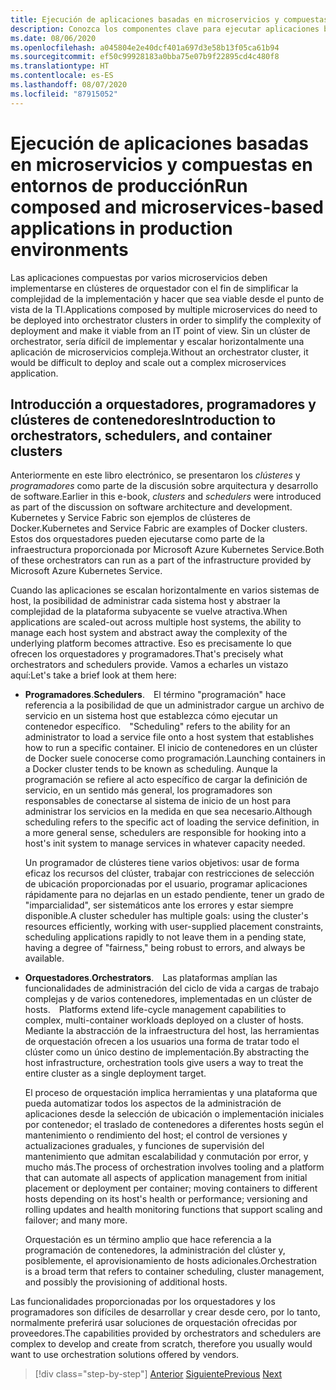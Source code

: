 ```yaml
---
title: Ejecución de aplicaciones basadas en microservicios y compuestas en entornos de producción
description: Conozca los componentes clave para ejecutar aplicaciones basadas en contenedores en producción
ms.date: 08/06/2020
ms.openlocfilehash: a045804e2e40dcf401a697d3e58b13f05ca61b94
ms.sourcegitcommit: ef50c99928183a0bba75e07b9f22895cd4c480f8
ms.translationtype: HT
ms.contentlocale: es-ES
ms.lasthandoff: 08/07/2020
ms.locfileid: "87915052"
---
```

# <a name="run-composed-and-microservices-based-applications-in-production-environments"></a><span data-ttu-id="17308-103">Ejecución de aplicaciones basadas en microservicios y compuestas en entornos de producción</span><span class="sxs-lookup"><span data-stu-id="17308-103">Run composed and microservices-based applications in production environments</span></span>

<span data-ttu-id="17308-104">Las aplicaciones compuestas por varios microservicios deben implementarse en clústeres de orquestador con el fin de simplificar la complejidad de la implementación y hacer que sea viable desde el punto de vista de la TI.</span><span class="sxs-lookup"><span data-stu-id="17308-104">Applications composed by multiple microservices do need to be deployed into orchestrator clusters in order to simplify the complexity of deployment and make it viable from an IT point of view.</span></span> <span data-ttu-id="17308-105">Sin un clúster de orchestrator, sería difícil de implementar y escalar horizontalmente una aplicación de microservicios compleja.</span><span class="sxs-lookup"><span data-stu-id="17308-105">Without an orchestrator cluster, it would be difficult to deploy and scale out a complex microservices application.</span></span>

## <a name="introduction-to-orchestrators-schedulers-and-container-clusters"></a><span data-ttu-id="17308-106">Introducción a orquestadores, programadores y clústeres de contenedores</span><span class="sxs-lookup"><span data-stu-id="17308-106">Introduction to orchestrators, schedulers, and container clusters</span></span>

<span data-ttu-id="17308-107">Anteriormente en este libro electrónico, se presentaron los *clústeres* y *programadores* como parte de la discusión sobre arquitectura y desarrollo de software.</span><span class="sxs-lookup"><span data-stu-id="17308-107">Earlier in this e-book, *clusters* and *schedulers* were introduced as part of the discussion on software architecture and development.</span></span> <span data-ttu-id="17308-108">Kubernetes y Service Fabric son ejemplos de clústeres de Docker.</span><span class="sxs-lookup"><span data-stu-id="17308-108">Kubernetes and Service Fabric are examples of Docker clusters.</span></span> <span data-ttu-id="17308-109">Estos dos orquestadores pueden ejecutarse como parte de la infraestructura proporcionada por Microsoft Azure Kubernetes Service.</span><span class="sxs-lookup"><span data-stu-id="17308-109">Both of these orchestrators can run as a part of the infrastructure provided by Microsoft Azure Kubernetes Service.</span></span>

<span data-ttu-id="17308-110">Cuando las aplicaciones se escalan horizontalmente en varios sistemas de host, la posibilidad de administrar cada sistema host y abstraer la complejidad de la plataforma subyacente se vuelve atractiva.</span><span class="sxs-lookup"><span data-stu-id="17308-110">When applications are scaled-out across multiple host systems, the ability to manage each host system and abstract away the complexity of the underlying platform becomes attractive.</span></span> <span data-ttu-id="17308-111">Eso es precisamente lo que ofrecen los orquestadores y programadores.</span><span class="sxs-lookup"><span data-stu-id="17308-111">That's precisely what orchestrators and schedulers provide.</span></span> <span data-ttu-id="17308-112">Vamos a echarles un vistazo aquí:</span><span class="sxs-lookup"><span data-stu-id="17308-112">Let's take a brief look at them here:</span></span>

- <span data-ttu-id="17308-113">**Programadores**.</span><span class="sxs-lookup"><span data-stu-id="17308-113">**Schedulers**.</span></span><span data-ttu-id="17308-114"> El término "programación" hace referencia a la posibilidad de que un administrador cargue un archivo de servicio en un sistema host que establezca cómo ejecutar un contenedor específico.</span><span class="sxs-lookup"><span data-stu-id="17308-114"> "Scheduling" refers to the ability for an administrator to load a service file onto a host system that establishes how to run a specific container.</span></span> <span data-ttu-id="17308-115">El inicio de contenedores en un clúster de Docker suele conocerse como programación.</span><span class="sxs-lookup"><span data-stu-id="17308-115">Launching containers in a Docker cluster tends to be known as scheduling.</span></span> <span data-ttu-id="17308-116">Aunque la programación se refiere al acto específico de cargar la definición de servicio, en un sentido más general, los programadores son responsables de conectarse al sistema de inicio de un host para administrar los servicios en la medida en que sea necesario.</span><span class="sxs-lookup"><span data-stu-id="17308-116">Although scheduling refers to the specific act of loading the service definition, in a more general sense, schedulers are responsible for hooking into a host's init system to manage services in whatever capacity needed.</span></span>

   <span data-ttu-id="17308-117">Un programador de clústeres tiene varios objetivos: usar de forma eficaz los recursos del clúster, trabajar con restricciones de selección de ubicación proporcionadas por el usuario, programar aplicaciones rápidamente para no dejarlas en un estado pendiente, tener un grado de "imparcialidad", ser sistemáticos ante los errores y estar siempre disponible.</span><span class="sxs-lookup"><span data-stu-id="17308-117">A cluster scheduler has multiple goals: using the cluster's resources efficiently, working with user-supplied placement constraints, scheduling applications rapidly to not leave them in a pending state, having a degree of "fairness," being robust to errors, and always be available.</span></span>

- <span data-ttu-id="17308-118">**Orquestadores**.</span><span class="sxs-lookup"><span data-stu-id="17308-118">**Orchestrators**.</span></span><span data-ttu-id="17308-119"> Las plataformas amplían las funcionalidades de administración del ciclo de vida a cargas de trabajo complejas y de varios contenedores, implementadas en un clúster de hosts.</span><span class="sxs-lookup"><span data-stu-id="17308-119"> Platforms extend life-cycle management capabilities to complex, multi-container workloads deployed on a cluster of hosts.</span></span> <span data-ttu-id="17308-120">Mediante la abstracción de la infraestructura del host, las herramientas de orquestación ofrecen a los usuarios una forma de tratar todo el clúster como un único destino de implementación.</span><span class="sxs-lookup"><span data-stu-id="17308-120">By abstracting the host infrastructure, orchestration tools give users a way to treat the entire cluster as a single deployment target.</span></span>

   <span data-ttu-id="17308-121">El proceso de orquestación implica herramientas y una plataforma que pueda automatizar todos los aspectos de la administración de aplicaciones desde la selección de ubicación o implementación iniciales por contenedor; el traslado de contenedores a diferentes hosts según el mantenimiento o rendimiento del host; el control de versiones y actualizaciones graduales, y funciones de supervisión del mantenimiento que admitan escalabilidad y conmutación por error, y mucho más.</span><span class="sxs-lookup"><span data-stu-id="17308-121">The process of orchestration involves tooling and a platform that can automate all aspects of application management from initial placement or deployment per container; moving containers to different hosts depending on its host's health or performance; versioning and rolling updates and health monitoring functions that support scaling and failover; and many more.</span></span>

   <span data-ttu-id="17308-122">Orquestación es un término amplio que hace referencia a la programación de contenedores, la administración del clúster y, posiblemente, el aprovisionamiento de hosts adicionales.</span><span class="sxs-lookup"><span data-stu-id="17308-122">Orchestration is a broad term that refers to container scheduling, cluster management, and possibly the provisioning of additional hosts.</span></span>

<span data-ttu-id="17308-123">Las funcionalidades proporcionadas por los orquestadores y los programadores son difíciles de desarrollar y crear desde cero, por lo tanto, normalmente preferirá usar soluciones de orquestación ofrecidas por proveedores.</span><span class="sxs-lookup"><span data-stu-id="17308-123">The capabilities provided by orchestrators and schedulers are complex to develop and create from scratch, therefore you usually would want to use orchestration solutions offered by vendors.</span></span>

>[!div class="step-by-step"]
><span data-ttu-id="17308-124">[Anterior](index.md)
>[Siguiente](manage-production-docker-environments.md)</span><span class="sxs-lookup"><span data-stu-id="17308-124">[Previous](index.md)
[Next](manage-production-docker-environments.md)</span></span>
